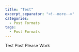 ```yaml
---
title: "Test"
excerpt_separator: "<!--more-->"
categories:
  - Post Formats
tags:
  - Post Formats
---
```



Test Post 
Please Work